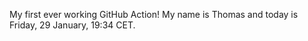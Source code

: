 My first ever working GitHub Action!
My name is Thomas and today is Friday, 29 January, 19:34 CET. 
